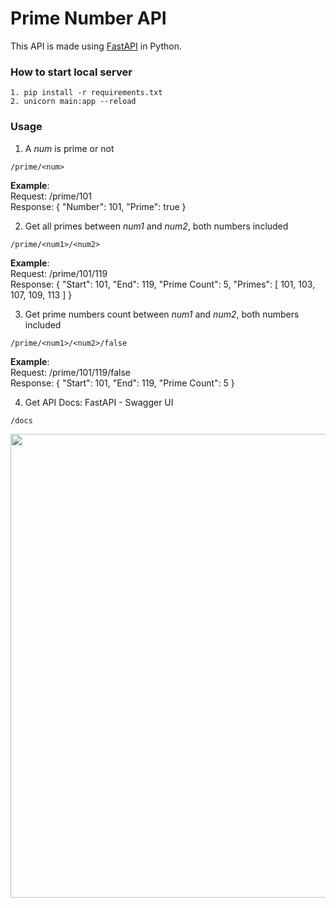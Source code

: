 # Prime Number API

This API is made using [FastAPI](https://fastapi.tiangolo.com) in Python.

### How to start local server
```
1. pip install -r requirements.txt
2. unicorn main:app --reload
```

### Usage
1. A *num* is prime or not
```
/prime/<num>
```
**Example**: <br />
Request: /prime/101 <br />
Response:
{
  "Number": 101,
  "Prime": true
} <br />

2. Get all primes between *num1* and *num2*, both numbers included
```
/prime/<num1>/<num2>
```
**Example**: <br />
Request: /prime/101/119 <br />
Response:
{
  "Start": 101,
  "End": 119,
  "Prime Count": 5,
  "Primes": [
    101,
    103,
    107,
    109,
    113
  ]
} <br />

3. Get prime numbers count between *num1* and *num2*, both numbers included
```
/prime/<num1>/<num2>/false
```
**Example**: <br />
Request: /prime/101/119/false <br />
Response: 
{
  "Start": 101,
  "End": 119,
  "Prime Count": 5
} <br />

4. Get API Docs: FastAPI - Swagger UI
```
/docs
```
<img src="https://user-images.githubusercontent.com/30416024/107880540-6aaa5700-6f05-11eb-8ae3-cccbd19e9376.png" width="742" /> 
